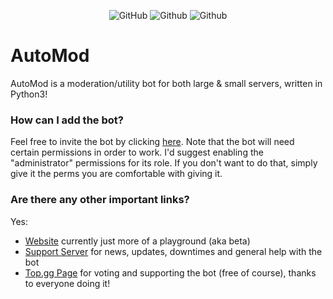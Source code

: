 <div align="center">

![GitHub](https://img.shields.io/discord/697814384197632050?label=Discord&logo=Discord&logoColor=white)
![Github](https://img.shields.io/github/issues/xezzz/AutoMod?color=red&label=Active%20issues&logo=github)
![Github](https://img.shields.io/github/stars/xezzz/AutoMod?color=yellow&label=Stars&logo=github)

</div>

# AutoMod

AutoMod is a moderation/utility bot for both large & small servers, written in Python3!

### How can I add the bot?

Feel free to invite the bot by clicking [here](https://discord.com/oauth2/authorize?client_id=697487580522086431&scope=bot&permissions=403041534). Note that the bot will need certain permissions in order to work. I'd suggest enabling the "administrator" permissions for its role. If you don't want to do that, simply give it the perms you are comfortable with giving it.

### Are there any other important links?

Yes:
- [Website](https://automod-beta.ezzz1337.repl.co/) currently just more of a playground (aka beta)
- [Support Server](https://discord.gg/S9BEBux) for news, updates, downtimes and general help with the bot
- [Top.gg Page](https://top.gg/bot/697487580522086431/vote) for voting and supporting the bot (free of course), thanks to everyone doing it! 
